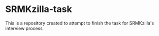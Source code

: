 # SRMKzilla-task
This is a repository created to attempt to finish the task for SRMKzilla's interview process
